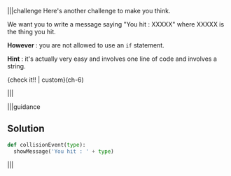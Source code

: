 |||challenge
Here's another challenge to make you think.

We want you to write a message saying "You hit : XXXXX" where XXXXX is the thing you hit.

**However** : you are not allowed to use an `if` statement. 

**Hint** : it's actually very easy and involves one line of code and involves a string.

{check it!! | custom}(ch-6)

|||


|||guidance
## Solution

```python
def collisionEvent(type):
  showMessage('You hit : ' + type)
```
|||